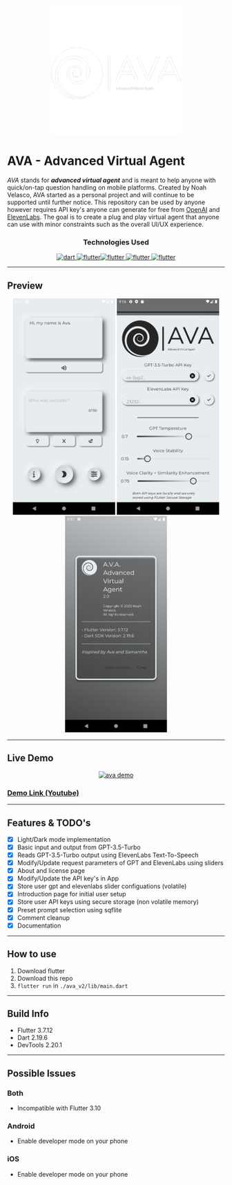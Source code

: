 <p align="center">
<img src="./assets/images/splash.png" alt="Alternative text" title="Image title" height="300"/>
</p>

# AVA - Advanced Virtual Agent

*AVA* stands for ***advanced virtual agent*** and is meant to help anyone with quick/on-tap question handling on mobile platforms. Created by Noah Velasco, AVA started as a personal project and will continue to be supported until further notice. This repository can be used by anyone however requires API key's anyone can generate for free from [OpenAI](https://platform.openai.com/account/api-keys) and [ElevenLabs](https://docs.elevenlabs.io/authentication/01-xi-api-key). The goal is to create a plug and play virtual agent that anyone can use with minor constraints such as the overall UI/UX experience.


<h3 align="center">Technologies Used</h3>
<p align="center">
<a href="https://dart.dev" target="_blank" rel="noreferrer"> <img src="https://www.vectorlogo.zone/logos/dartlang/dartlang-icon.svg" alt="dart" width="40" height="40"/>
<a href="https://flutter.dev" target="_blank" rel="noreferrer"><img src="https://www.vectorlogo.zone/logos/flutterio/flutterio-icon.svg" alt="flutter" width="40" height="40"/></a><a href="https://beta.elevenlabs.io/" target="_blank" rel="noreferrer"><img src="https://upload.wikimedia.org/wikipedia/commons/9/99/Eleven_Labs.png" alt="flutter" height="40"/></a><a href="https://openai.com/blog/chatgpt" target="_blank" rel="noreferrer"> <img src="https://i.insider.com/63ef9e660270b1001984d9ce?width=1300&format=jpeg&auto=webp" alt="flutter" height="40"/></a><a href="https://pub.dev/packages/sqflite" target="_blank" rel="noreferrer"> <img src="https://www.vectorlogo.zone/logos/sqlite/sqlite-ar21.svg" alt="flutter" height="40"/></a>
</p>


---
## Preview
<p align="center">
<img src=".\app_screenshots\home.png" alt="flutter" height="500"/>
<img src=".\app_screenshots\settings.png" alt="flutter" height="500"/>
<img src=".\app_screenshots\credits.png" alt="flutter" height="500"/>
</p>


---
## Live Demo

<p align =center>
<a href = "https://youtu.be/Li2T6gfwauY"><img src="https://i.ytimg.com/an_webp/Li2T6gfwauY/mqdefault_6s.webp?du=3000&sqp=CJKotKQG&rs=AOn4CLDSNZgVQnij7Slvgi13fq0sy_QljA" alt="ava demo" height="200"/></a>

<h3><a href = "https://youtu.be/Li2T6gfwauY">Demo Link (Youtube)</a></h3>

</p>

---
## Features & TODO's
- [x] Light/Dark mode implementation
- [x] Basic input and output from GPT-3.5-Turbo
- [x] Reads GPT-3.5-Turbo output using ElevenLabs Text-To-Speech
- [x] Modify/Update request parameters of GPT and ElevenLabs using sliders
- [x] About and license page
- [x] Modify/Update the API key's in App
- [x] Store user gpt and elevenlabs slider configuations (volatile)
- [x] Introduction page for initial user setup
- [x] Store user API keys using secure storage (non volatile memory)
- [x] Preset prompt selection using sqflite
- [x] Comment cleanup
- [x] Documentation

---
## How to use
1. Download flutter
2. Download this repo
3. `flutter run` in `./ava_v2/lib/main.dart`

---

## Build Info
* Flutter 3.7.12
* Dart 2.19.6
* DevTools 2.20.1

---
## Possible Issues

### Both
* Incompatible with Flutter 3.10

### Android
* Enable developer mode on your phone

### iOS
*  Enable developer mode on your phone